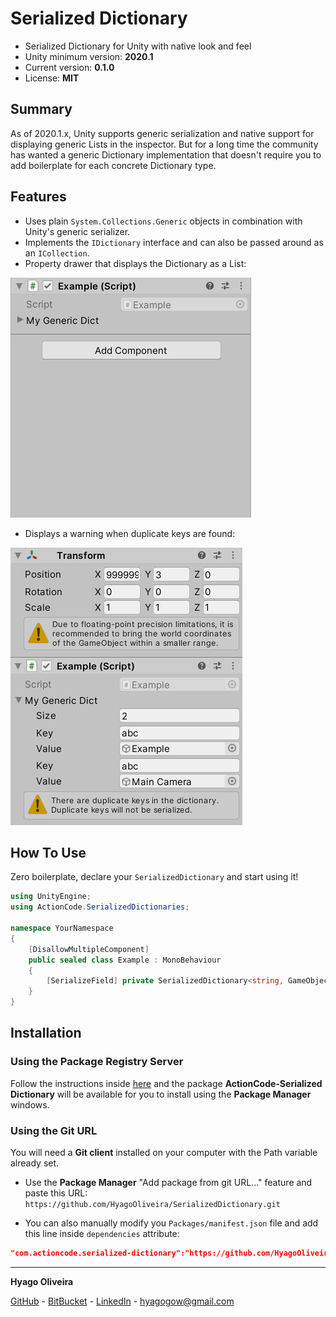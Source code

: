 # Serialized Dictionary

* Serialized Dictionary for Unity with native look and feel
* Unity minimum version: **2020.1**
* Current version: **0.1.0**
* License: **MIT**

## Summary

As of 2020.1.x, Unity supports generic serialization and native support for displaying generic Lists in the inspector. 
But for a long time the community has wanted a generic Dictionary implementation that doesn't require you to add boilerplate for each concrete Dictionary type.

## Features

* Uses plain ``System.Collections.Generic`` objects in combination with Unity's generic serializer.
* Implements the ``IDictionary`` interface and can also be passed around as an ``ICollection``.
* Property drawer that displays the Dictionary as a List:

![](/Docs~/Inspector.gif)

* Displays a warning when duplicate keys are found:

![](/Docs~/InspectorWithDuplicateKeys.PNG)


## How To Use

Zero boilerplate, declare your ``SerializedDictionary`` and start using it!

```csharp
using UnityEngine;
using ActionCode.SerializedDictionaries;

namespace YourNamespace
{
    [DisallowMultipleComponent]
    public sealed class Example : MonoBehaviour
    {
        [SerializeField] private SerializedDictionary<string, GameObject> myGenericDict;
    }
}
```

## Installation

### Using the Package Registry Server

Follow the instructions inside [here](https://cutt.ly/ukvj1c8) and the package **ActionCode-Serialized Dictionary** 
will be available for you to install using the **Package Manager** windows.

### Using the Git URL

You will need a **Git client** installed on your computer with the Path variable already set. 

- Use the **Package Manager** "Add package from git URL..." feature and paste this URL: `https://github.com/HyagoOliveira/SerializedDictionary.git`

- You can also manually modify you `Packages/manifest.json` file and add this line inside `dependencies` attribute: 

```json
"com.actioncode.serialized-dictionary":"https://github.com/HyagoOliveira/SerializedDictionary.git"
```

---

**Hyago Oliveira**

[GitHub](https://github.com/HyagoOliveira) -
[BitBucket](https://bitbucket.org/HyagoGow/) -
[LinkedIn](https://www.linkedin.com/in/hyago-oliveira/) -
<hyagogow@gmail.com>